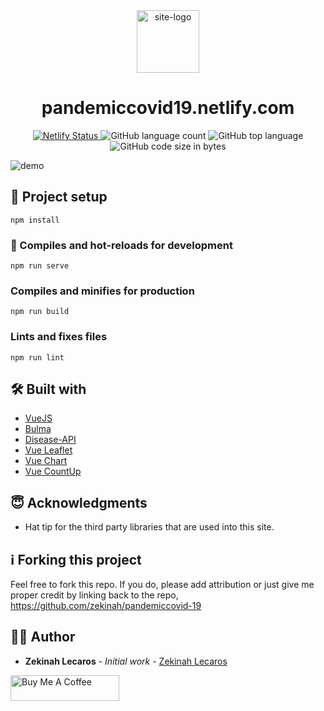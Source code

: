 
<div align="center">
  <img src="https://raw.githubusercontent.com/zekinah/iamzekinah/master/public/img/unofficiallogo.png" width="100" alt="site-logo"/>
</div>
<h1 align="center">
  pandemiccovid19.netlify.com
</h1>
<p align="center">
  <a href="https://app.netlify.com/sites/pandemiccovid19/deploys" target="_blank">
    <img src="https://api.netlify.com/api/v1/badges/c778ec93-a2fd-4653-ad09-e56471b075d2/deploy-status" alt="Netlify Status" />
  </a>
  <img alt="GitHub language count" src="https://img.shields.io/github/languages/count/zekinah/pandemiccovid-19">
  <img alt="GitHub top language" src="https://img.shields.io/github/languages/top/zekinah/pandemiccovid-19">
  <img alt="GitHub code size in bytes" src="https://img.shields.io/github/languages/code-size/zekinah/pandemiccovid-19">
</p>

![demo](https://raw.githubusercontent.com/zekinah/pandemiccovid-19/master/public/img/preview.png)

## 📐 Project setup
```
npm install
```

### 🚀 Compiles and hot-reloads for development
```
npm run serve
```

### Compiles and minifies for production
```
npm run build
```

### Lints and fixes files
```
npm run lint
```

## 🛠 Built with
* [VueJS](https://vuejs.org/)
* [Bulma](http://bulma.io/)
* [Disease-API](https://github.com/disease-sh/API)
* [Vue Leaflet](https://github.com/vue-leaflet/Vue2Leaflet)
* [Vue Chart](https://github.com/apertureless/vue-chartjs)
* [Vue CountUp](https://github.com/xlsdg/vue-countup-v2)

## 😇 Acknowledgments
* Hat tip for the third party libraries that are used into this site.

## ℹ️ Forking this project
Feel free to fork this repo. If you do, please add attribution or just give me proper credit by linking back to the repo,
https://github.com/zekinah/pandemiccovid-19

## 👨‍💻 Author
* **Zekinah Lecaros** - *Initial work* - [Zekinah Lecaros](https://zekinahlecaros.com/)

<a href="https://www.buymeacoffee.com/zekinah" target="_blank"><img src="https://cdn.buymeacoffee.com/buttons/default-orange.png" alt="Buy Me A Coffee" height="41" width="174"></a>